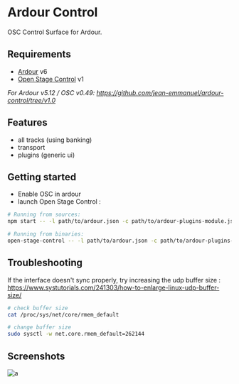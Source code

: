 # Ardour Control

OSC Control Surface for Ardour.

## Requirements

- [Ardour](http://ardour.org/) v6
- [Open Stage Control](https://github.com/jean-emmanuel/open-stage-control) v1


*For Ardour v5.12 / OSC v0.49: https://github.com/jean-emmanuel/ardour-control/tree/v1.0*

## Features

- all tracks (using banking)
- transport
- plugins (generic ui)

## Getting started

- Enable OSC in ardour
- launch Open Stage Control :

```bash
# Running from sources:
npm start -- -l path/to/ardour.json -c path/to/ardour-plugins-module.js -s 127.0.0.1:3819

# Running from binaries:
open-stage-control -- -l path/to/ardour.json -c path/to/ardour-plugins-module.js -s 127.0.0.1:3819

```

## Troubleshooting

If the interface doesn't sync properly, try increasing the udp buffer size :
https://www.systutorials.com/241303/how-to-enlarge-linux-udp-buffer-size/
```bash
# check buffer size
cat /proc/sys/net/core/rmem_default

# change buffer size
sudo sysctl -w net.core.rmem_default=262144


```
## Screenshots

![a](https://user-images.githubusercontent.com/5261671/80501610-eb489880-896f-11ea-86bc-82c5c40ffeb2.png)
